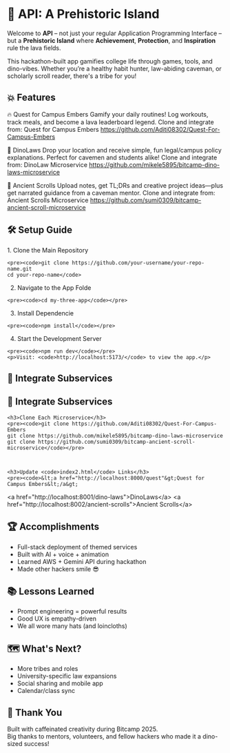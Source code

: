 <!DOCTYPE html>
<html lang="en">

<body>

  <h1>🦕 API: A Prehistoric Island</h1>
  <p>Welcome to <strong>API</strong> – not just your regular Application Programming Interface – but a <strong>Prehistoric Island</strong> where <strong>Achievement</strong>, <strong>Protection</strong>, and <strong>Inspiration</strong> rule the lava fields.</p>
  <p>This hackathon-built app gamifies college life through games, tools, and dino-vibes. Whether you’re a healthy habit hunter, law-abiding caveman, or scholarly scroll reader, there's a tribe for you!</p>

  <div class="section">
    <h2>💥 Features</h2>
    
🔥 Quest for Campus Embers
Gamify your daily routines! Log workouts, track meals, and become a lava leaderboard legend.
Clone and integrate from: Quest for Campus Embers https://github.com/Aditi08302/Quest-For-Campus-Embers <br>

🦖 DinoLaws
Drop your location and receive simple, fun legal/campus policy explanations. Perfect for cavemen and students alike!
Clone and integrate from: DinoLaw Microservice https://github.com/mikele5895/bitcamp-dino-laws-microservice <br>

📜 Ancient Scrolls
Upload notes, get TL;DRs and creative project ideas—plus get narrated guidance from a caveman mentor.
Clone and integrate from: Ancient Scrolls Microservice https://github.com/sumi0309/bitcamp-ancient-scroll-microservice <br>
   

  <div class="section">
    <h2>🛠 Setup Guide</h2>
    1. Clone the Main Repository

    <pre><code>git clone https://github.com/your-username/your-repo-name.git
    cd your-repo-name</code>
  2. Navigate to the App Folde


    <pre><code>cd my-three-app</code></pre>
  3. Install Dependencie

    <pre><code>npm install</code></pre>
  4. Start the Development Server

    <pre><code>npm run dev</code></pre>
    <p>Visit: <code>http://localhost:5173/</code> to view the app.</p>
  </div>

  <div class="section">
    <h2>🔗 Integrate Subservices</h2>

  </div>
<div class="section">
    <h2>🔗 Integrate Subservices</h2>

    <h3>Clone Each Microservice</h3>
    <pre><code>git clone https://github.com/Aditi08302/Quest-For-Campus-Embers
    git clone https://github.com/mikele5895/bitcamp-dino-laws-microservice
    git clone https://github.com/sumi0309/bitcamp-ancient-scroll-microservice</code></pre>



    <h3>Update <code>index2.html</code> Links</h3>
    <pre><code>&lt;a href="http://localhost:8000/quest"&gt;Quest for Campus Embers&lt;/a&gt;
&lt;a href="http://localhost:8001/dino-laws"&gt;DinoLaws&lt;/a&gt;
&lt;a href="http://localhost:8002/ancient-scrolls"&gt;Ancient Scrolls&lt;/a&gt;</code></pre>
  </div>

  <div class="section">
    <h2>🏆 Accomplishments</h2>
    <ul>
      <li>Full-stack deployment of themed services</li>
      <li>Built with AI + voice + animation</li>
      <li>Learned AWS + Gemini API during hackathon</li>
      <li>Made other hackers smile 😎</li>
    </ul>
  </div>

  <div class="section">
    <h2>📚 Lessons Learned</h2>
    <ul>
      <li>Prompt engineering = powerful results</li>
      <li>Good UX is empathy-driven</li>
      <li>We all wore many hats (and loincloths)</li>
    </ul>
  </div>

  <div class="section">
    <h2>🗺 What's Next?</h2>
    <ul>
      <li>More tribes and roles</li>
      <li>University-specific law expansions</li>
      <li>Social sharing and mobile app</li>
      <li>Calendar/class sync</li>
    </ul>
  </div>

  <div class="section">
    <h2>🧡 Thank You</h2>
    <p>Built with caffeinated creativity during Bitcamp 2025.<br/>
    Big thanks to mentors, volunteers, and fellow hackers who made it a dino-sized success!</p>
  </div>

</body>
</html>
